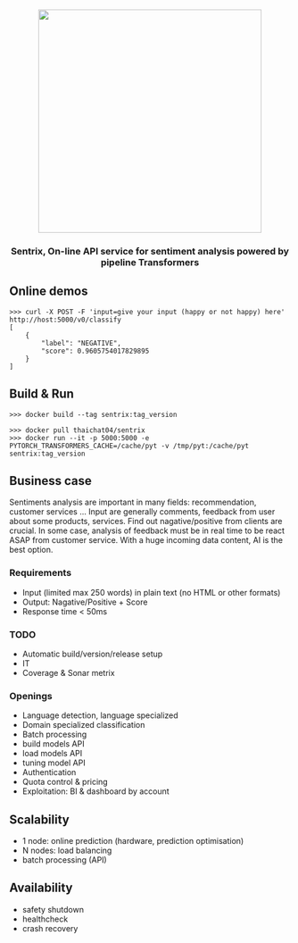 <!---
Copyright 2020 The HuggingFace Team. All rights reserved.

Licensed under the Apache License, Version 2.0 (the "License");
you may not use this file except in compliance with the License.
You may obtain a copy of the License at

    http://www.apache.org/licenses/LICENSE-2.0

Unless required by applicable law or agreed to in writing, software
distributed under the License is distributed on an "AS IS" BASIS,
WITHOUT WARRANTIES OR CONDITIONS OF ANY KIND, either express or implied.
See the License for the specific language governing permissions and
limitations under the License.
-->

<p align="center">
    <br>
    <img src="https://raw.githubusercontent.com/huggingface/transformers/master/docs/source/imgs/transformers_logo_name.png" width="400"/>
    <br>
<p>

<h3 align="center">
<p>Sentrix, On-line API service for sentiment analysis powered by pipeline Transformers</p>
</h3>


## Online demos

```shell script
>>> curl -X POST -F 'input=give your input (happy or not happy) here' http://host:5000/v0/classify
[
    {
        "label": "NEGATIVE",
        "score": 0.9605754017829895
    }
]
```

## Build & Run
```shell script
>>> docker build --tag sentrix:tag_version

>>> docker pull thaichat04/sentrix
>>> docker run --it -p 5000:5000 -e PYTORCH_TRANSFORMERS_CACHE=/cache/pyt -v /tmp/pyt:/cache/pyt sentrix:tag_version
```


## Business case

Sentiments analysis are important in many fields: recommendation, customer services ...
Input are generally comments, feedback from user about some products, services. Find out nagative/positive from clients are crucial.
In some case, analysis of feedback must be in real time to be react ASAP from customer service. With a huge incoming data content, AI is the best option.

### Requirements

* Input (limited max 250 words) in plain text (no HTML or other formats)
* Output: Nagative/Positive + Score
* Response time < 50ms


### TODO
* Automatic build/version/release setup
* IT
* Coverage & Sonar metrix

### Openings
* Language detection, language specialized
* Domain specialized classification
* Batch processing
* build models API
* load models API
* tuning model API
* Authentication
* Quota control & pricing
* Exploitation: BI & dashboard by account

## Scalability
* 1 node: online prediction (hardware, prediction optimisation)
* N nodes: load balancing
* batch processing (API)

## Availability
* safety shutdown
* healthcheck
* crash recovery
